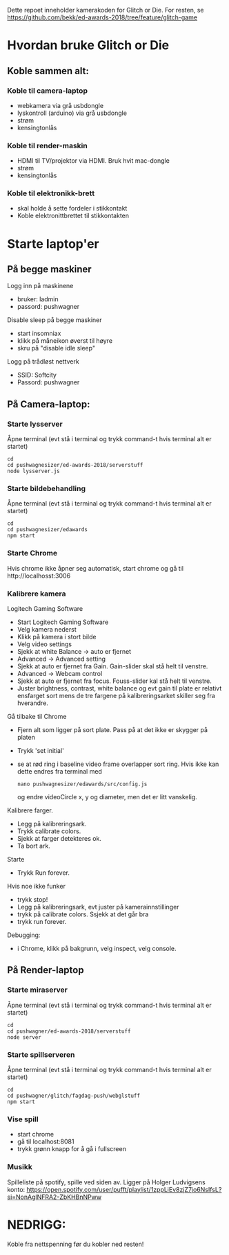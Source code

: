 Dette repoet inneholder kamerakoden for Glitch or Die. For resten, se https://github.com/bekk/ed-awards-2018/tree/feature/glitch-game

# Hvordan bruke Glitch or Die

## Koble sammen alt:

### Koble til camera-laptop
- webkamera via grå usbdongle
- lyskontroll (arduino) via grå usbdongle
- strøm 
- kensingtonlås

### Koble til render-maskin
- HDMI til TV/projektor via HDMI. Bruk hvit mac-dongle
- strøm
- kensingtonlås

### Koble til elektronikk-brett
- skal holde å sette fordeler i stikkontakt
- Koble elektronittbrettet til stikkontakten

# Starte laptop'er

## På begge maskiner
Logg inn på maskinene
- bruker: ladmin
- passord: pushwagner

Disable sleep på begge maskiner
- start insomniax
- klikk på måneikon øverst til høyre
- skru på "disable idle sleep"

Logg på trådløst nettverk
- SSID: Softcity
- Passord: pushwagner

## På Camera-laptop:

### Starte lysserver
Åpne terminal (evt stå i terminal og trykk command-t hvis terminal alt er startet)
````
cd
cd pushwagnesizer/ed-awards-2018/serverstuff
node lysserver.js
````

### Starte bildebehandling
Åpne terminal (evt stå i terminal og trykk command-t hvis terminal alt er startet)
````
cd
cd pushwagnesizer/edawards
npm start
````

### Starte Chrome
Hvis chrome ikke åpner seg automatisk, start chrome og gå til http://localhosst:3006

### Kalibrere kamera
Logitech Gaming Software
- Start Logitech Gaming Software
- Velg kamera nederst
- Klikk på kamera i stort bilde
- Velg video settings
- Sjekk at white Balance -> auto er fjernet
- Advanced -> Advanced setting
- Sjekk at auto er fjernet fra Gain. Gain-slider skal stå helt til venstre.
- Advanced -> Webcam control
- Sjekk at auto er fjernet fra focus. Fouss-slider kal stå helt til venstre.
- Juster brightness, contrast, white balance og evt gain til plate er relativt
  ensfarget sort mens de tre fargene på kalibreringsarket skiller seg fra hverandre.

Gå tilbake til Chrome
- Fjern alt som ligger på sort plate. Pass på at det ikke er skygger på platen
- Trykk 'set initial'
- se at rød ring i baseline video frame overlapper sort ring.
  Hvis ikke kan dette endres fra terminal med
  
  `nano pushwagnesizer/edawards/src/config.js`
  
  og endre videoCircle x, y og diameter, men det er litt vanskelig.
  
Kalibrere farger.
- Legg på kalibreringsark.
- Trykk calibrate colors.
- Sjekk at farger detekteres ok.
- Ta bort ark.

Starte
- Trykk Run forever.

Hvis noe ikke funker
- trykk stop!
- Legg på kalibreringsark, evt juster på kamerainnstillinger
- trykk på calibrate colors. Ssjekk at det går bra
- trykk run forever.

Debugging:
- i Chrome, klikk på bakgrunn, velg inspect, velg console.

## På Render-laptop

### Starte miraserver

Åpne terminal (evt stå i terminal og trykk command-t hvis terminal alt er startet)
````
cd
cd pushwagner/ed-awards-2018/serverstuff
node server
````

### Starte spillserveren
Åpne terminal (evt stå i terminal og trykk command-t hvis terminal alt er startet)
````
cd
cd pushwagner/glitch/fagdag-push/webglstuff
npm start
````

### Vise spill
- start chrome
- gå til localhost:8081
- trykk grønn knapp for å gå i fullscreen

### Musikk
Spilleliste på spotify, spille ved siden av. Ligger på Holger Ludvigsens konto:
https://open.spotify.com/user/pufft/playlist/1zppLiEv8zjZ7jo6NsIfsL?si=NonAglNFRA2-ZbKHBnNPww

# NEDRIGG:
Koble fra nettspenning før du kobler ned resten!
